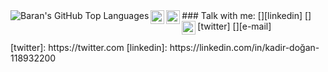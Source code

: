 <img align="left" alt="Baran's GitHub Top Languages" src="https://github-readme-stats.vercel.app/api/top-langs/?username=kaddogan" />
### Talk with me:
[<img align="left" alt="baran cakirbey | LinkedIn" width="22px" src="https://cdn.jsdelivr.net/npm/simple-icons@v3/icons/linkedin.svg" />][linkedin]
[<img align="left" alt="baran cakirbey | Twitter" width="22px" src="https://cdn.jsdelivr.net/npm/simple-icons@v3/icons/twitter.svg" />][twitter]
[<img align="left" alt="baran cakirbey | LinkedIn" width="22px" src="https://cdn.jsdelivr.net/npm/simple-icons@v3/icons/gmail.svg" />][e-mail]
<br />
<br/>
[twitter]: https://twitter.com
[linkedin]: https://linkedin.com/in/kadir-doğan-118932200
